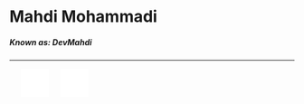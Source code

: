 <H1>Mahdi Mohammadi </H1> 
<h5>Known as: DevMahdi</h5>
<hr>

<a href="#" style="padding-left: 20px;"><img width="50px" src="te.png" alt="" srcset=""></a><a href="#"><img width="50px" style="padding-left: 20px;" src="tw.png" alt="" srcset=""></a>

